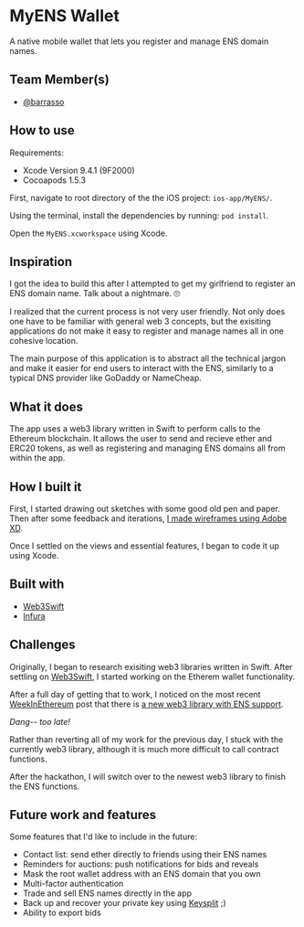 # MyENS Wallet
A native mobile wallet that lets you register and manage ENS domain names.

## Team Member(s)
- [@barrasso](https://github.com/barrasso)

## How to use

Requirements:

- Xcode Version 9.4.1 (9F2000)
- Cocoapods 1.5.3

First, navigate to root directory of the the iOS project: `ios-app/MyENS/`.

Using the terminal, install the dependencies by running: `pod install`.

Open the `MyENS.xcworkspace` using Xcode.

## Inspiration

I got the idea to build this after I attempted to get my girlfriend to register an ENS domain name. Talk about a nightmare. 🙄

I realized that the current process is not very user friendly.  Not only does one have to be familiar with general web 3 concepts, but the exisiting applications do not make it easy to register and manage names all in one cohesive location.

The main purpose of this application is to abstract all the technical jargon and make it easier for end users to interact with the ENS, similarly to a typical DNS provider like GoDaddy or NameCheap.

## What it does

The app uses a web3 library written in Swift to perform calls to the Ethereum blockchain. It allows the user to send and recieve ether and ERC20 tokens, as well as registering and managing ENS domains all from within the app.

## How I built it

First, I started drawing out sketches with some good old pen and paper. Then after some feedback and iterations, [I made wireframes using Adobe XD](https://xd.adobe.com/view/b1a87360-49f5-4863-619d-bd08bbb9afb5-c799/screen/85db78f7-25f9-43b2-bd3a-1939d3c48da0/iPhone-6-7-8-13). 

Once I settled on the views and essential features, I began to code it up using Xcode.

## Built with

- [Web3Swift](https://github.com/matterinc/web3swift)
- [Infura](https://infura.io/dashboard)

## Challenges

Originally, I began to research exisiting web3 libraries written in Swift. After settling on [Web3Swift](https://github.com/matterinc/web3swift), I started working on the Etherem wallet functionality.

After a full day of getting that to work, I noticed on the most recent [WeekInEthereum](https://weekinethereum.com) post that there is [a new web3 library with ENS support](https://github.com/argentlabs/web3.swift). 

*Dang-- too late!*

Rather than reverting all of my work for the previous day, I stuck with the currently web3 library, although it is much more difficult to call contract functions.

After the hackathon, I will switch over to the newest web3 library to finish the ENS functions.

## Future work and features

Some features that I'd like to include in the future:

- Contact list: send ether directly to friends using their ENS names
- Reminders for auctions: push notifications for bids and reveals
- Mask the root wallet address with an ENS domain that you own
- Multi-factor authentication
- Trade and sell ENS names directly in the app
- Back up and recover your private key using [Keysplit](https://devpost.com/software/keysplit) ;)
- Ability to export bids 
